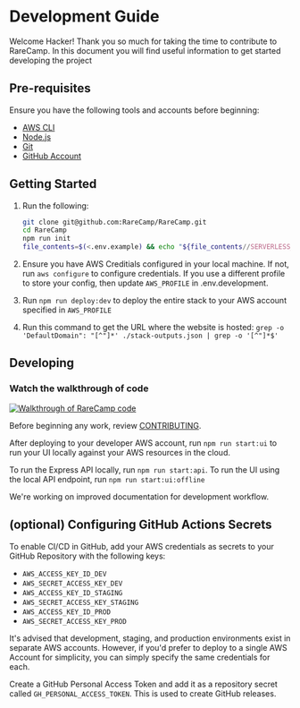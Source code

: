 # Development Guide
Welcome Hacker! Thank you so much for taking the time to contribute to RareCamp. In this document you will find 
useful information to get started developing the project

## Pre-requisites

Ensure you have the following tools and accounts before beginning:

* [AWS CLI](https://docs.aws.amazon.com/polly/latest/dg/setup-aws-cli.html)
* [Node.js](https://nodejs.org)
* [Git](https://git-scm.com/downloads)
* [GitHub Account](https://github.com/)

## Getting Started

1. Run the following:

    ```bash
    git clone git@github.com:RareCamp/RareCamp.git
    cd RareCamp
    npm run init
    file_contents=$(<.env.example) && echo "${file_contents//SERVERLESS_SERVICE_SUFFIX=/SERVERLESS_SERVICE_SUFFIX=-$USER}" > .env.development
    ```

1. Ensure you have AWS Creditials configured in your local machine. If not, run `aws configure` to configure 
credentials. If you use a different profile to store your config, then update `AWS_PROFILE` in .env.development.
1. Run `npm run deploy:dev` to deploy the entire stack to your AWS account specified in `AWS_PROFILE`
1. Run this command to get the URL where the website is hosted: `grep -o 'DefaultDomain": "[^"]*' ./stack-outputs.json | grep -o '[^"]*$'`


## Developing

### Watch the walkthrough of code

[![Walkthrough of RareCamp code](https://img.youtube.com/vi/wAPUb0P5quY/0.jpg)](https://www.youtube.com/watch?v=wAPUb0P5quY)


Before beginning any work, review [CONTRIBUTING](CONTRIBUTING.md).

After deploying to your developer AWS account, run `npm run start:ui` to run your UI locally against your AWS resources in the cloud.

To run the Express API locally, run `npm run start:api`. To run the UI using the local API endpoint, run `npm run start:ui:offline`

We're working on improved documentation for development workflow.

## (optional) Configuring GitHub Actions Secrets

To enable CI/CD in GitHub, add your AWS credentials as secrets to your GitHub Repository with the following keys:

* `AWS_ACCESS_KEY_ID_DEV`
* `AWS_SECRET_ACCESS_KEY_DEV`
* `AWS_ACCESS_KEY_ID_STAGING`
* `AWS_SECRET_ACCESS_KEY_STAGING`
* `AWS_ACCESS_KEY_ID_PROD`
* `AWS_SECRET_ACCESS_KEY_PROD`

It's advised that development, staging, and production environments exist in separate AWS accounts. However, if you'd prefer to deploy to a single AWS Account for simplicity, you can simply specify the same credentials for each.

Create a GitHub Personal Access Token and add it as a repository secret called `GH_PERSONAL_ACCESS_TOKEN`. This is used to create GitHub releases.
